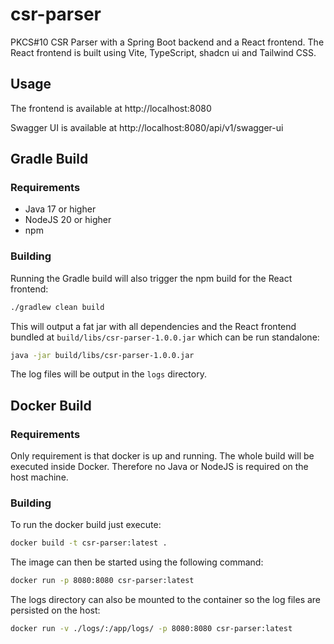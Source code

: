 # csr-parser

PKCS#10 CSR Parser with a Spring Boot backend and a React frontend.
The React frontend is built using Vite, TypeScript, shadcn ui and Tailwind CSS.

## Usage

The frontend is available at http://localhost:8080

Swagger UI is available at http://localhost:8080/api/v1/swagger-ui

## Gradle Build

### Requirements

- Java 17 or higher
- NodeJS 20 or higher
- npm

### Building

Running the Gradle build will also trigger the npm build for the React frontend:

```bash
./gradlew clean build
```

This will output a fat jar with all dependencies and the React frontend bundled at `build/libs/csr-parser-1.0.0.jar` which can be run standalone:

```bash
java -jar build/libs/csr-parser-1.0.0.jar
```

The log files will be output in the `logs` directory.

## Docker Build

### Requirements

Only requirement is that docker is up and running.
The whole build will be executed inside Docker.
Therefore no Java or NodeJS is required on the host machine.

### Building

To run the docker build just execute:

```bash
docker build -t csr-parser:latest .
```

The image can then be started using the following command:

```bash
docker run -p 8080:8080 csr-parser:latest
```

The logs directory can also be mounted to the container so the log files are persisted on the host:

```bash
docker run -v ./logs/:/app/logs/ -p 8080:8080 csr-parser:latest
```
